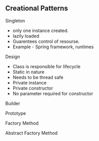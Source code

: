## Creational Patterns

Singleton

- only one instance created.
- lazily loaded
- Guarentees control of resourse.
- Example - Spring framework, runtimes

Design

- Class is responsible for lifecycle
- Static in nature
- Needs to be thread safe
- Private instance
- Private constructor
- No parameter required for constructor

Builder

Prototype

Factory Method

Abstract Factory Method
